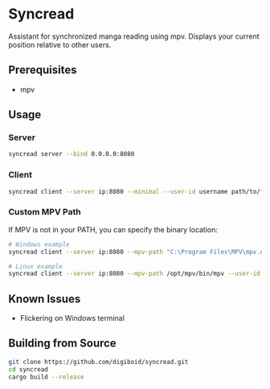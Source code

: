 # Syncread

Assistant for synchronized manga reading using mpv. Displays your current position relative to other users.

## Prerequisites
- mpv

## Usage
### Server
```bash
syncread server --bind 0.0.0.0:8080
```

### Client  
```bash
syncread client --server ip:8080 --minimal --user-id username path/to/folder
```

### Custom MPV Path
If MPV is not in your PATH, you can specify the binary location:
```bash
# Windows example
syncread client --server ip:8080 --mpv-path "C:\Program Files\MPV\mpv.exe" --user-id username path/to/folder

# Linux example  
syncread client --server ip:8080 --mpv-path /opt/mpv/bin/mpv --user-id username path/to/folder
```

## Known Issues
- Flickering on Windows terminal


## Building from Source
```bash
git clone https://github.com/digiboid/syncread.git
cd syncread
cargo build --release
```

